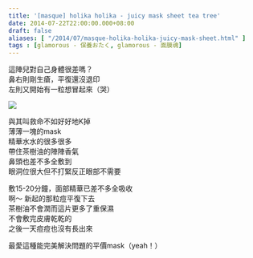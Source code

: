 ```yaml
---
title: '[masque] holika holika - juicy mask sheet tea tree'
date: 2014-07-22T22:00:00.000+08:00
draft: false
aliases: [ "/2014/07/masque-holika-holika-juicy-mask-sheet.html" ]
tags : [glamorous - 保養おたく, glamorous - 面膜魂]
---
```


這陣兒對自己身體很差嗎？  
鼻右則剛生瘡，平復還沒退印  
左則又開始有一粒想冒起來（哭）

![](/images/holikaholikateatree.jpg)

與其叫救命不如好好地K掉  
薄薄一塊的mask  
精華水水的很多很多  
帶住茶樹油的陣陣香氣  
鼻頭也差不多全敷到  
眼洞位很大但不打緊反正眼部不需要  
  
敷15-20分鐘，面部精華已差不多全吸收  
啊～ 新起的那粒痘平復下去  
茶樹油不會潤而這片更多了重保濕  
不會敷完皮膚乾乾的  
之後一天痘痘也沒有長出來  
  
最愛這種能完美解決問題的平價mask（yeah！）

